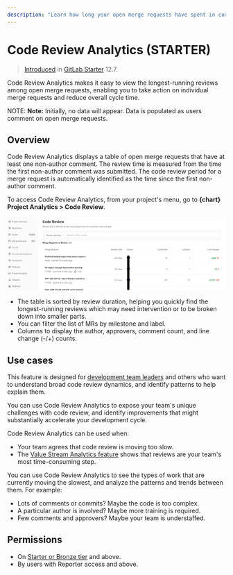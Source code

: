 ```yaml
---
description: "Learn how long your open merge requests have spent in code review, and what distinguishes the longest-running." # Up to ~200 chars long. They will be displayed in Google Search snippets. It may help to write the page intro first, and then reuse it here.
---
```


# Code Review Analytics **(STARTER)**

> [Introduced](https://gitlab.com/gitlab-org/gitlab/issues/38062) in [GitLab Starter](https://about.gitlab.com/pricing/) 12.7.

Code Review Analytics makes it easy to view the longest-running reviews among open merge requests,
enabling you to take action on individual merge requests and reduce overall cycle time.

NOTE: **Note:**
Initially, no data will appear. Data is populated as users comment on open merge requests.

## Overview

Code Review Analytics displays a table of open merge requests that have at least one non-author comment. The review time is measured from the time the first non-author comment was submitted.
The code review period for a merge request is automatically identified as the time since the first non-author comment.

To access Code Review Analytics, from your project's menu, go to **{chart}** **Project Analytics > Code Review**.

![Code Review Analytics](img/code_review_analytics_v12_8.png "List of code reviews; oldest review first.")

- The table is sorted by review duration, helping you quickly find the longest-running reviews which may need intervention or to be broken down into smaller parts.
- You can filter the list of MRs by milestone and label.
- Columns to display the author, approvers, comment count, and line change (-/+) counts.

## Use cases

This feature is designed for [development team leaders](https://about.gitlab.com/handbook/marketing/product-marketing/roles-personas/#delaney-development-team-lead)
and others who want to understand broad code review dynamics, and identify patterns to help explain them.

You can use Code Review Analytics to expose your team's unique challenges with code review, and
identify improvements that might substantially accelerate your development cycle.

Code Review Analytics can be used when:

- Your team agrees that code review is moving too slow.
- The [Value Stream Analytics feature](value_stream_analytics.md) shows that reviews are your team's most time-consuming step.

You can use Code Review Analytics to see the types of work that are currently moving the slowest, and analyze the patterns
and trends between them. For example:

- Lots of comments or commits? Maybe the code is too complex.
- A particular author is involved? Maybe more training is required.
- Few comments and approvers? Maybe your team is understaffed.

## Permissions

- On [Starter or Bronze tier](https://about.gitlab.com/pricing/) and above.
- By users with Reporter access and above.
